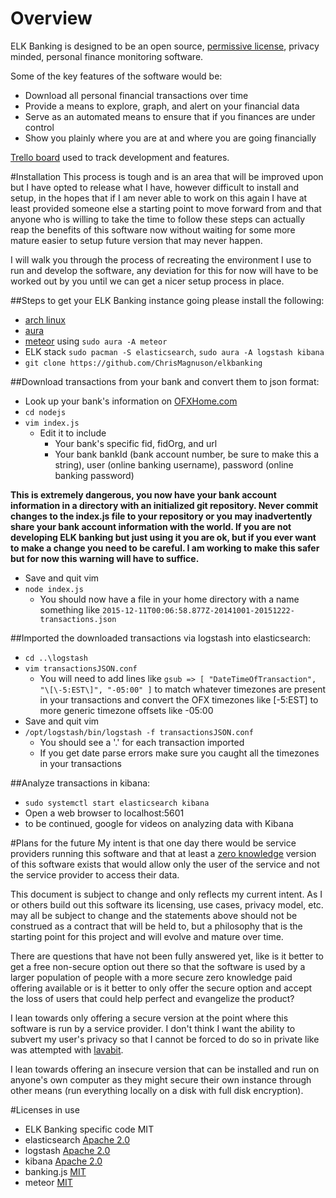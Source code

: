 # Overview
ELK Banking is designed to be an open source, [permissive license](https://en.wikipedia.org/wiki/Permissive_free_software_licence), privacy minded, personal finance monitoring software.

Some of the key features of the software would be:
* Download all personal financial transactions over time
* Provide a means to explore, graph, and alert on your financial data
* Serve as an automated means to ensure that if you finances are under control 
* Show you plainly where you are at and where you are going financially

[Trello board](https://trello.com/b/1hrlxF6b/elk-banking) used to track development and features.

#Installation
This process is tough and is an area that will be improved upon but I have opted to release what I have, however difficult to install and setup, in the hopes that if I am never able to work on this again I have at least provided someone else a starting point to move forward from and that anyone who is willing to take the time to follow these steps can actually reap the benefits of this software now without waiting for some more mature easier to setup future version that may never happen.

I will walk you through the process of recreating the environment I use to run and develop the software, any deviation for this for now will have to be worked out by you until we can get a nicer setup process in place.

##Steps to get your ELK Banking instance going please install the following:

* [arch linux](https://wiki.archlinux.org/index.php/Installation_guide)
* [aura](https://wiki.archlinux.org/index.php/Aura)
* [meteor](https://aur.archlinux.org/packages/meteor-js/) using `sudo aura -A meteor`
* ELK stack `sudo pacman -S elasticsearch`, `sudo aura -A logstash kibana`
* `git clone https://github.com/ChrisMagnuson/elkbanking`

##Download transactions from your bank and convert them to json format:
* Look up your bank's information on [OFXHome.com](OFXHome.com)
* `cd nodejs`
* `vim index.js`
  * Edit it to include
    * Your bank's specific fid, fidOrg, and url
    * Your bank bankId (bank account number, be sure to make this a string), user (online banking username), password (online banking password)

**This is extremely dangerous, you now have your bank account information in a directory with an initialized git repository. Never commit changes to the index.js file to your repository or you may inadvertently share your bank account information with the world. If you are not developing ELK banking but just using it you are ok, but if you ever want to make a change you need to be careful. I am working to make this safer but for now this warning will have to suffice.**
* Save and quit vim
* `node index.js`
  * You should now have a file in your home directory with a name something like `2015-12-11T00:06:58.877Z-20141001-20151222-transactions.json`

##Imported the downloaded transactions via logstash into elasticsearch:
* `cd ..\logstash`
* `vim transactionsJSON.conf` 
  * You will need to add lines like `gsub => [ "DateTimeOfTransaction", "\[\-5:EST\]", "-05:00" ]` to match whatever timezones are present in your transactions and convert the OFX timezones like [-5:EST] to more generic timezone offsets like -05:00
* Save and quit vim
* `/opt/logstash/bin/logstash -f transactionsJSON.conf`
  * You should see a '.' for each transaction imported
  * If you get date parse errors make sure you caught all the timezones in your transactions

##Analyze transactions in kibana:
* `sudo systemctl start elasticsearch kibana`
* Open a web browser to localhost:5601
* to be continued, google for videos on analyzing data with Kibana

#Plans for the future
My intent is that one day there would be service providers running this software and that at least a [zero knowledge](https://spideroak.com/features/zero-knowledge) version of this software exists that would allow only the user of the service and not the service provider to access their data.

This document is subject to change and only reflects my current intent. As I or others build out this software its licensing, use cases, privacy model, etc. may all be subject to change and the statements above should not be construed as a contract that will be held to, but a philosophy that is the starting point for this project and will evolve and mature over time.

There are questions that have not been fully answered yet, like is it better to get a free non-secure option out there so that the software is used by a larger population of people with a more secure zero knowledge paid offering available or is it better to only offer the secure option and accept the loss of users that could help perfect and evangelize the product?

I lean towards only offering a secure version at the point where this software is run by a service provider. I don't think I want the ability to subvert my user's privacy so that I cannot be forced to do so in private like was attempted with [lavabit](http://www.theguardian.com/commentisfree/2014/may/20/why-did-lavabit-shut-down-snowden-email).

I lean towards offering an insecure version that can be installed and run on anyone's own computer as they might secure their own instance through other means (run everything locally on a disk with full disk encryption).

#Licenses in use
* ELK Banking specific code MIT
* elasticsearch [Apache 2.0](https://github.com/elastic/elasticsearch/blob/master/LICENSE.txt)
* logstash [Apache 2.0](https://github.com/elastic/logstash/blob/master/LICENSE)
* kibana [Apache 2.0](https://github.com/elastic/kibana/blob/master/LICENSE.md)
* banking.js [MIT](https://github.com/euforic/banking.js/)
* meteor [MIT](https://github.com/meteor/meteor/blob/devel/LICENSE.txt)
